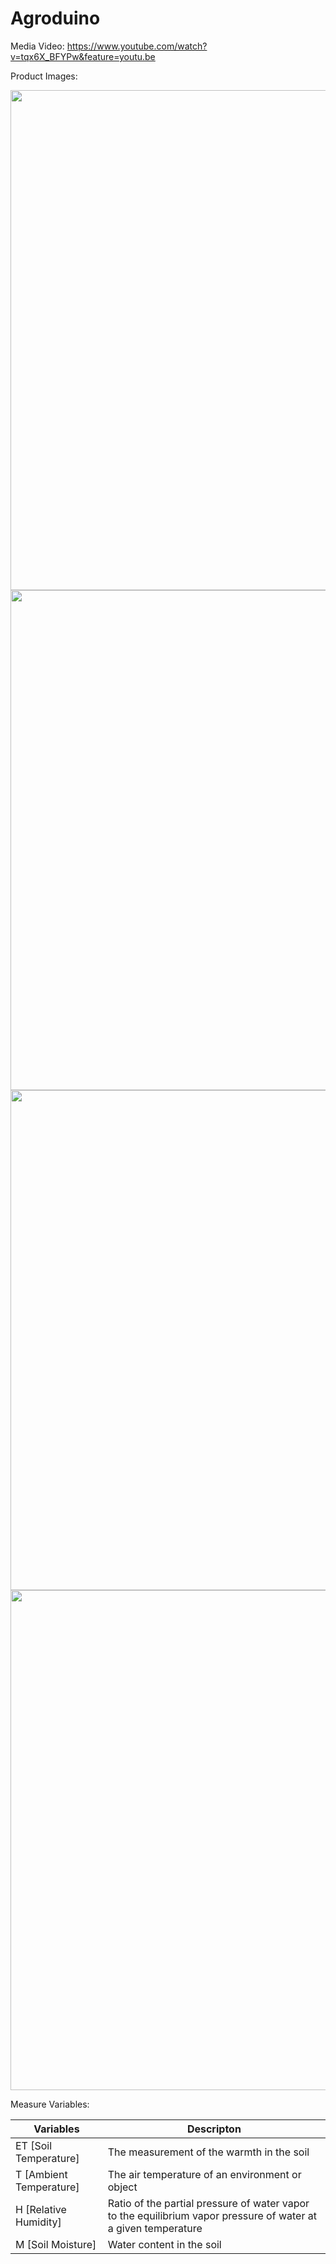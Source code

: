 # Agroduino

Media Video: https://www.youtube.com/watch?v=tqx6X_BFYPw&feature=youtu.be

Product Images:

<img src = "https://i.ibb.co/SV52wbc/DSC00016.jpg" width = "800">
<img src = "https://i.ibb.co/TMY93Sn/DSC00017.jpg" width = "800">
<img src = "https://i.ibb.co/qmQZ0Qr/DSC00018.jpg" width = "800">
<img src = "https://i.ibb.co/6PrMPTL/DSC00019.jpg" width = "800">

Measure Variables:

| Variables              | Descripton                                                                                                     | 
|------------------------|----------------------------------------------------------------------------------------------------------------|
| ET [Soil Temperature]  | The measurement of the warmth in the soil                                                                      |
| T [Ambient Temperature]| The air temperature of an environment or object                                                                |
| H [Relative Humidity]  | Ratio of the partial pressure of water vapor to the equilibrium vapor pressure of water at a given temperature |
| M [Soil Moisture]      | Water content in the soil                                                                                      |

